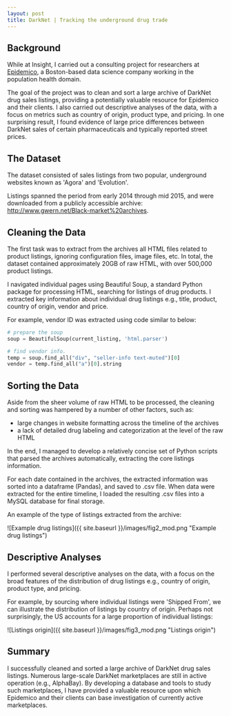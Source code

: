 ```yaml
---
layout: post
title: DarkNet | Tracking the underground drug trade
---
```


## Background

While at Insight, I carried out a consulting project for researchers at [Epidemico](http://www.epidemico.com), a Boston-based data science company working in the population health domain. 

The goal of the project was to clean and sort a large archive of DarkNet drug sales listings, providing a potentially valuable resource for Epidemico and their clients. I also carried out descriptive analyses of the data, with a focus on metrics such as country of origin, product type, and pricing. In one surprising result, I found evidence of large price differences between DarkNet sales of certain pharmaceuticals and typically reported street prices.

## The Dataset

The dataset consisted of sales listings from two popular, underground websites known as 'Agora' and 'Evolution'. 

Listings spanned the period from early 2014 through mid 2015, and were downloaded from a publicly accessible archive: <http://www.gwern.net/Black-market%20archives>.

## Cleaning the Data

The first task was to extract from the archives all HTML files related to product listings, ignoring configuration files, image files, etc. In total, the dataset contained approximately 20GB of raw HTML, with over 500,000 product listings.

I navigated individual pages using Beautiful Soup, a standard Python package for processing HTML, searching for listings of drug products. I extracted key information about individual drug listings e.g., title, product, country of origin, vendor and price. 

For example, vendor ID was extracted using code similar to below:

```python
# prepare the soup
soup = BeautifulSoup(current_listing, 'html.parser')

# find vendor info.
temp = soup.find_all("div", "seller-info text-muted")[0]
vendor = temp.find_all("a")[0].string
```

## Sorting the Data

Aside from the sheer volume of raw HTML to be processed, the cleaning and sorting was hampered by a number of other factors, such as: 
- large changes in website formatting across the timeline of the archives
- a lack of detailed drug labeling and categorization at the level of the raw HTML

In the end, I managed to develop a relatively concise set of Python scripts that parsed the archives automatically, extracting the core listings information.

For each date contained in the archives, the extracted information was sorted into a dataframe (Pandas), and saved to .csv file. When data were extracted for the entire timeline, I loaded the resulting .csv files into a MySQL database for final storage.

An example of the type of listings extracted from the archive:

![Example drug listings]({{ site.baseurl }}/images/fig2_mod.png "Example drug listings")

## Descriptive Analyses

I performed several descriptive analyses on the data, with a focus on the broad features of the distribution of drug listings e.g., country of origin, product type, and pricing.

For example, by sourcing where individual listings were 'Shipped From', we can illustrate the distribution of listings by country of origin. Perhaps not surprisingly, the US accounts for a large proportion of individual listings:

![Listings origin]({{ site.baseurl }}/images/fig3_mod.png "Listings origin")

## Summary
I successfully cleaned and sorted a large archive of DarkNet drug sales listings. Numerous large-scale DarkNet marketplaces are still in active operation (e.g., AlphaBay). By developing a database and tools to study such marketplaces, I have provided a valuable resource upon which Epidemico and their clients can base investigation of currently active marketplaces.
<!--more-->

